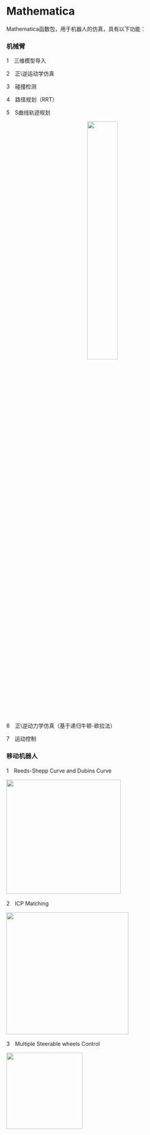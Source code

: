 # Mathematica
  Mathematica函数包，用于机器人的仿真，具有以下功能：

### 机械臂

1　三维模型导入

2　正\逆运动学仿真

3　碰撞检测

4　路径规划（RRT）

5　S曲线轨迹规划

<center><img src="https://img-blog.csdnimg.cn/20190612194347655.gif" width="40%" /></center>

6　正\逆动力学仿真（基于递归牛顿-欧拉法）

7　运动控制

### 移动机器人

1　Reeds-Shepp Curve and Dubins Curve

<img src="https://raw.githubusercontent.com/robinvista/Mathematica/master/gif/5-1.gif" height="300" />

2　ICP Matching

<img src="https://github.com/robinvista/Mathematica/blob/master/gif/2.gif" height="320" />

3　Multiple Steerable wheels Control


<img src="https://github.com/robinvista/Mathematica/blob/master/gif/10.gif" height="200" />
